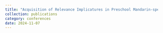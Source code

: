 ```yaml
---
title: "Acquisition of Relevance Implicatures in Preschool Mandarin-speaking Children"
collection: publications
category: conferences
date: 2024-11-07
---
```

